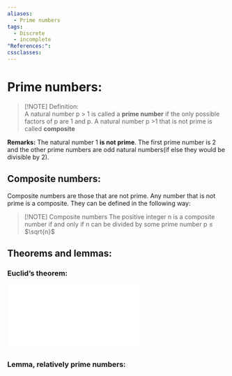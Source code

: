 ```yaml
---
aliases:
  - Prime numbers
tags:
  - Discrete
  - incomplete
"References:": 
cssclasses:
---
```

# Prime numbers: 

> [!NOTE] Definition:  
> A natural number p > 1 is called a **prime number** if the only possible factors of p are 1 and p. A natural number p >1 that is not prime is called **composite**

**Remarks:** The natural number 1 **is not prime**. The first prime number is 2 and the other prime numbers are odd natural numbers(if else they would be divisible by 2).

## Composite numbers: 
Composite numbers are those that are not prime. Any number that is not prime is a composite. They can be defined in the following way:

> [!NOTE] Composite numbers 
> The positive integer n is a composite number if and only if n can be divided by some prime number p ≤ $\sqrt{n}$
 

## Theorems and lemmas: 
### Euclid’s theorem: 

![Euclid's proof of infinite prime numbers](20240429%20-%20111944%20-%20Theorem%20-%20Euclid's%20proof%20of%20infinite%20prime%20numbers.md)

### Lemma, relatively prime numbers: 

